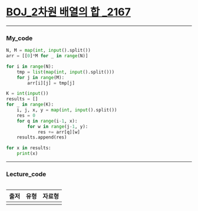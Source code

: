 # [BOJ_2차원 배열의 합 _2167](https://www.acmicpc.net/problem/2167)
***
### My_code
```python
N, M = map(int, input().split())
arr = [[0]*M for _ in range(N)]

for i in range(N):
    tmp = list(map(int, input().split()))
    for j in range(M):
        arr[i][j] = tmp[j]

K = int(input())
results = []
for _ in range(K):
    i, j, x, y = map(int, input().split())
    res = 0
    for q in range(i-1, x):
        for w in range(j-1, y):
            res += arr[q][w]
    results.append(res)

for x in results:
    print(x)
```
***
### Lecture_code
```python

```
|출저|유형|자료형|
|:---:|:---:|:---:|
||||
